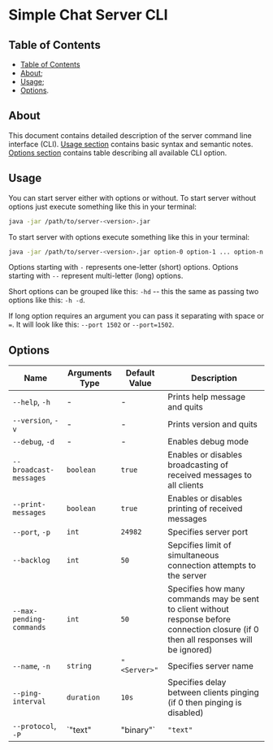 # Simple Chat Server CLI

## Table of Contents

- [Table of Contents](#table-of-contents)
- [About](#about);
- [Usage](#usage);
- [Options](#options).

## About

This document contains detailed description of the server command line interface (CLI).
[Usage section](#usage) contains basic syntax and semantic notes.
[Options section](#options) contains table describing all available CLI option.

## Usage

You can start server either with options or without.
To start server without options just execute something like this in your terminal:

```bash
java -jar /path/to/server-<version>.jar
```

To start server with options execute something like this in your terminal:

```bash
java -jar /path/to/server-<version>.jar option-0 option-1 ... option-n
```

Options starting with `-` represents one-letter (short) options.
Options starting with `--` represent multi-letter (long) options.

Short options can be grouped like this: `-hd` -- this the same as passing
two options like this: `-h -d`.

If long option requires an argument you can pass it separating with space or `=`.
It will look like this: `--port 1502` or `--port=1502`.

## Options

| Name                     | Arguments Type      | Default Value | Description                                                                                                                            |
|--------------------------|---------------------|---------------|----------------------------------------------------------------------------------------------------------------------------------------|
| `--help`, `-h`           | -                   | -             | Prints help message and quits                                                                                                          |
| `--version`, `-v`        | -                   | -             | Prints version and quits                                                                                                               |
| `--debug`, `-d`          | -                   | -             | Enables debug mode                                                                                                                     |
| `--broadcast-messages`   | `boolean`           | `true`        | Enables or disables broadcasting of received messages to all clients                                                                   |
| `--print-messages`       | `boolean`           | `true`        | Enables or disables printing of received messages                                                                                      |
| `--port`, `-p`           | `int`               | `24982`       | Specifies server port                                                                                                                  |
| `--backlog`              | `int`               | `50`          | Sepcifies limit of simultaneous connection attempts to the server                                                                      |
| `--max-pending-commands` | `int`               | `50`          | Specifies how many commands may be sent to client without response before connection closure (if 0 then all responses will be ignored) |
| `--name`, `-n`           | `string`            | `"<Server>"`  | Specifies server name                                                                                                                  |
| `--ping-interval`        | `duration`          | `10s`         | Specifies delay between clients pinging (if 0 then pinging is disabled)                                                                |
| `--protocol`, `-P`       | `"text" | "binary"` | `"text"`      | Specifies server protocol type                                                                                                         |
